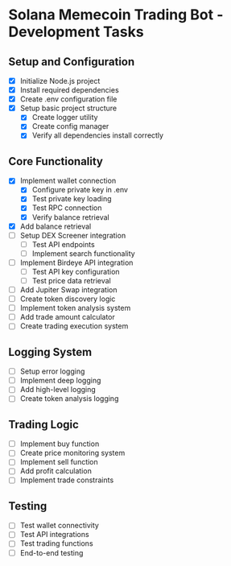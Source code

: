 # Solana Memecoin Trading Bot - Development Tasks

## Setup and Configuration
- [x] Initialize Node.js project
- [x] Install required dependencies
- [x] Create .env configuration file
- [x] Setup basic project structure
  - [x] Create logger utility
  - [x] Create config manager
  - [x] Verify all dependencies install correctly

## Core Functionality
- [x] Implement wallet connection
  - [x] Configure private key in .env
  - [x] Test private key loading
  - [x] Test RPC connection
  - [x] Verify balance retrieval
- [x] Add balance retrieval
- [ ] Setup DEX Screener integration
  - [ ] Test API endpoints
  - [ ] Implement search functionality
- [ ] Implement Birdeye API integration
  - [ ] Test API key configuration
  - [ ] Test price data retrieval
- [ ] Add Jupiter Swap integration
- [ ] Create token discovery logic
- [ ] Implement token analysis system
- [ ] Add trade amount calculator
- [ ] Create trading execution system

## Logging System
- [ ] Setup error logging
- [ ] Implement deep logging
- [ ] Add high-level logging
- [ ] Create token analysis logging

## Trading Logic
- [ ] Implement buy function
- [ ] Create price monitoring system
- [ ] Implement sell function
- [ ] Add profit calculation
- [ ] Implement trade constraints

## Testing
- [ ] Test wallet connectivity
- [ ] Test API integrations
- [ ] Test trading functions
- [ ] End-to-end testing
